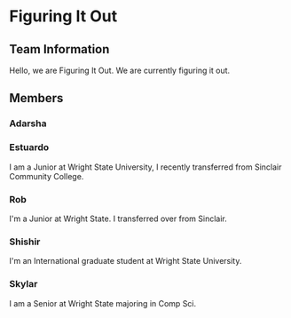 # Figuring It Out

## Team Information
Hello, we are Figuring It Out. We are currently figuring it out.

## Members

### Adarsha

### Estuardo
I am a Junior at Wright State University, I recently transferred from Sinclair Community College.

### Rob
I'm a Junior at Wright State. I transferred over from Sinclair.

### Shishir
I'm an International graduate student at Wright State University. 

### Skylar
I am a Senior at Wright State majoring in Comp Sci.